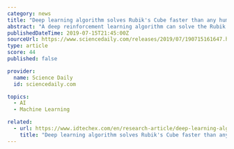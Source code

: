 ```yaml
---
category: news
title: "Deep learning algorithm solves Rubik's Cube faster than any human"
abstract: "A deep reinforcement learning algorithm can solve the Rubik's Cube puzzle in a fraction of a second. The work is a step toward making AI systems that can think, reason, plan and make decisions. Since its invention by a Hungarian architect in 1974, the ..."
publishedDateTime: 2019-07-15T21:45:00Z
sourceUrl: https://www.sciencedaily.com/releases/2019/07/190715161647.htm
type: article
score: 44
published: false

provider:
  name: Science Daily
  id: sciencedaily.com

topics:
  - AI
  - Machine Learning

related:
  - url: https://www.idtechex.com/en/research-article/deep-learning-algorithm-solves-rubiks-cube-faster-than-any-human/17722?donotredirect=true
    title: "Deep learning algorithm solves Rubik's Cube faster than any human | IDTechEx Research Article"
---
```


